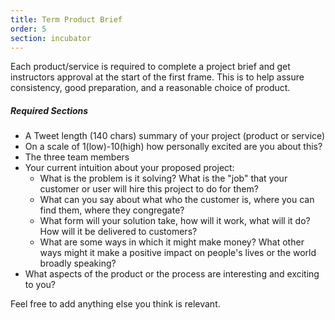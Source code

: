```yaml
---
title: Term Product Brief
order: 5
section: incubator
---
```

Each product/service is required to complete a project brief and get instructors approval at the start of the first frame. This is to help assure consistency, good preparation, and a reasonable choice of product.

##### Required Sections
* A Tweet length (140 chars) summary of your project (product or service)
* On a scale of 1(low)-10(high) how personally excited are you about this?
* The three team members
* Your current intuition about your proposed project:
	* What is the problem is it solving? What is the "job" that your customer or user will hire this project to do for them?
	* What can you say about what who the customer is, where you can find them, where they congregate?
	* What form will your solution take, how will it work, what will it do? How will it be delivered to customers?
	* What are some ways in which it might make money? What other ways might it make a positive impact on people's lives or the world broadly speaking?
* What aspects of the product or the process are interesting and exciting to you?

Feel free to add anything else you think is relevant.
